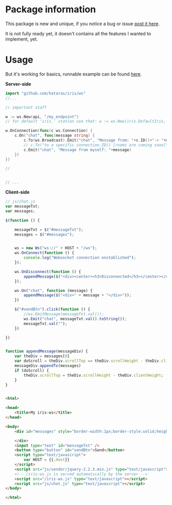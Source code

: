 # Package information

This package is new and unique, if you notice a bug or issue [post it here](https://github.com/kataras/iris/issues).

It is not fully ready yet, it doesn't contains all the features I wanted to implement, yet.

# Usage

But it's working for basics, runnable example can be found [here](https://github.com/iris-contrib/examples/tree/master/websocket_2).



**Server-side**
```go
import "github.com/kataras/iris/ws"
//...

// important staff

w := ws.New(api, "/my_endpoint")
// for default 'iris.' station use that: w := ws.New(iris.DefaultIris, "/my_endpoint")

w.OnConnection(func(c ws.Connection) {
	c.On("chat", func(message string) {
		c.To(ws.Broadcast).Emit("chat", "Message from: "+c.ID()+"-> "+message) // to all except this connection
		// c.To("to a specific connection.ID() [rooms are coming soon]").Emit...
		c.Emit("chat", "Message from myself: "+message)
	})
})

//


// ...

```

**Client-side**

```js
// js/chat.js
var messageTxt;
var messages;

$(function () {

	messageTxt = $("#messageTxt");
	messages = $("#messages");


	ws = new Ws("ws://" + HOST + "/ws");
	ws.OnConnect(function () {
		console.log("Websocket connection enstablished");
	});

	ws.OnDisconnect(function () {
		appendMessage($("<div><center><h3>Disconnected</h3></center></div>"));
	});

	ws.On("chat", function (message) {
		appendMessage($("<div>" + message + "</div>"));
	})

	$("#sendBtn").click(function () {
		//ws.EmitMessage(messageTxt.val());
		ws.Emit("chat", messageTxt.val().toString());
		messageTxt.val("");
	})

})


function appendMessage(messageDiv) {
    var theDiv = messages[0]
    var doScroll = theDiv.scrollTop == theDiv.scrollHeight - theDiv.clientHeight;
    messageDiv.appendTo(messages)
    if (doScroll) {
        theDiv.scrollTop = theDiv.scrollHeight - theDiv.clientHeight;
    }
}

```


```html

<html>

<head>
	<title>My iris-ws</title>
</head>

<body>
	<div id="messages" style="border-width:1px;border-style:solid;height:400px;width:375px;">

	</div>
	<input type="text" id="messageTxt" />
	<button type="button" id="sendBtn">Send</button>
	<script type="text/javascript">
		var HOST = {{.Host}}
	</script>
	<script src="js/vendor/jquery-2.2.3.min.js" type="text/javascript"></script>
	<!-- /iris-ws.js is served automatically by the server -->
	<script src="/iris-ws.js" type="text/javascript"></script>
	<script src="js/chat.js" type="text/javascript"></script>
</body>

</html>


```


